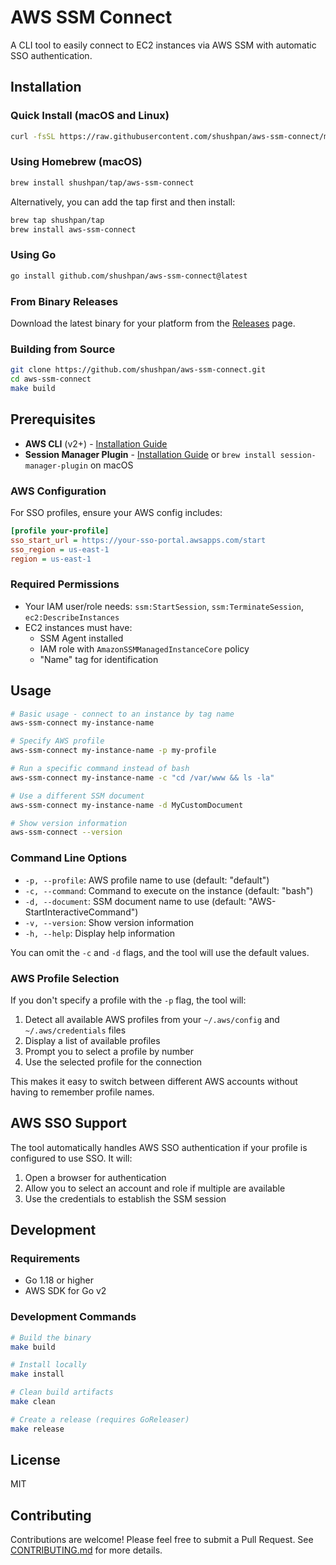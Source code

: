 # AWS SSM Connect

A CLI tool to easily connect to EC2 instances via AWS SSM with automatic SSO authentication.

## Installation

### Quick Install (macOS and Linux)

```bash
curl -fsSL https://raw.githubusercontent.com/shushpan/aws-ssm-connect/main/install.sh | bash
```

### Using Homebrew (macOS)

```bash
brew install shushpan/tap/aws-ssm-connect
```

Alternatively, you can add the tap first and then install:

```bash
brew tap shushpan/tap
brew install aws-ssm-connect
```

### Using Go

```bash
go install github.com/shushpan/aws-ssm-connect@latest
```

### From Binary Releases

Download the latest binary for your platform from the [Releases](https://github.com/shushpan/aws-ssm-connect/releases) page.

### Building from Source

```bash
git clone https://github.com/shushpan/aws-ssm-connect.git
cd aws-ssm-connect
make build
```

## Prerequisites

- **AWS CLI** (v2+) - [Installation Guide](https://docs.aws.amazon.com/cli/latest/userguide/getting-started-install.html)
- **Session Manager Plugin** - [Installation Guide](https://docs.aws.amazon.com/systems-manager/latest/userguide/session-manager-working-with-install-plugin.html) or `brew install session-manager-plugin` on macOS

### AWS Configuration

For SSO profiles, ensure your AWS config includes:
```ini
[profile your-profile]
sso_start_url = https://your-sso-portal.awsapps.com/start
sso_region = us-east-1
region = us-east-1
```

### Required Permissions

- Your IAM user/role needs: `ssm:StartSession`, `ssm:TerminateSession`, `ec2:DescribeInstances`
- EC2 instances must have:
  - SSM Agent installed
  - IAM role with `AmazonSSMManagedInstanceCore` policy
  - "Name" tag for identification

## Usage

```bash
# Basic usage - connect to an instance by tag name
aws-ssm-connect my-instance-name

# Specify AWS profile
aws-ssm-connect my-instance-name -p my-profile

# Run a specific command instead of bash
aws-ssm-connect my-instance-name -c "cd /var/www && ls -la"

# Use a different SSM document
aws-ssm-connect my-instance-name -d MyCustomDocument

# Show version information
aws-ssm-connect --version
```

### Command Line Options

- `-p, --profile`: AWS profile name to use (default: "default")
- `-c, --command`: Command to execute on the instance (default: "bash")
- `-d, --document`: SSM document name to use (default: "AWS-StartInteractiveCommand")
- `-v, --version`: Show version information
- `-h, --help`: Display help information

You can omit the `-c` and `-d` flags, and the tool will use the default values.

### AWS Profile Selection

If you don't specify a profile with the `-p` flag, the tool will:

1. Detect all available AWS profiles from your `~/.aws/config` and `~/.aws/credentials` files
2. Display a list of available profiles
3. Prompt you to select a profile by number
4. Use the selected profile for the connection

This makes it easy to switch between different AWS accounts without having to remember profile names.

## AWS SSO Support

The tool automatically handles AWS SSO authentication if your profile is configured to use SSO. It will:

1. Open a browser for authentication
2. Allow you to select an account and role if multiple are available
3. Use the credentials to establish the SSM session

## Development

### Requirements

- Go 1.18 or higher
- AWS SDK for Go v2

### Development Commands

```bash
# Build the binary
make build

# Install locally
make install

# Clean build artifacts
make clean

# Create a release (requires GoReleaser)
make release
```

## License

MIT

## Contributing

Contributions are welcome! Please feel free to submit a Pull Request. See [CONTRIBUTING.md](CONTRIBUTING.md) for more details. 